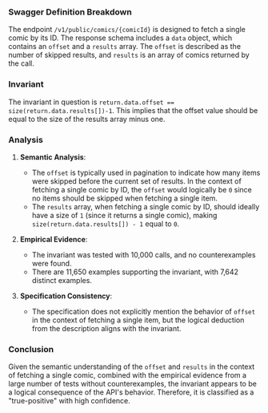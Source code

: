 ### Swagger Definition Breakdown

The endpoint `/v1/public/comics/{comicId}` is designed to fetch a single comic by its ID. The response schema includes a `data` object, which contains an `offset` and a `results` array. The `offset` is described as the number of skipped results, and `results` is an array of comics returned by the call.

### Invariant

The invariant in question is `return.data.offset == size(return.data.results[])-1`. This implies that the offset value should be equal to the size of the results array minus one.

### Analysis

1. **Semantic Analysis**:
   - The `offset` is typically used in pagination to indicate how many items were skipped before the current set of results. In the context of fetching a single comic by ID, the `offset` would logically be `0` since no items should be skipped when fetching a single item.
   - The `results` array, when fetching a single comic by ID, should ideally have a size of `1` (since it returns a single comic), making `size(return.data.results[]) - 1` equal to `0`.

2. **Empirical Evidence**:
   - The invariant was tested with 10,000 calls, and no counterexamples were found.
   - There are 11,650 examples supporting the invariant, with 7,642 distinct examples.

3. **Specification Consistency**:
   - The specification does not explicitly mention the behavior of `offset` in the context of fetching a single item, but the logical deduction from the description aligns with the invariant.

### Conclusion
Given the semantic understanding of the `offset` and `results` in the context of fetching a single comic, combined with the empirical evidence from a large number of tests without counterexamples, the invariant appears to be a logical consequence of the API's behavior. Therefore, it is classified as a "true-positive" with high confidence.
